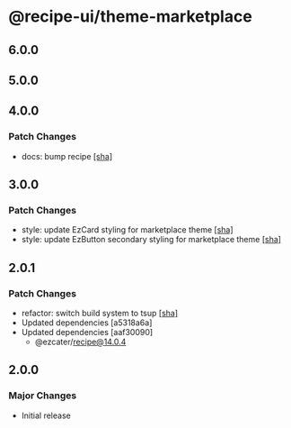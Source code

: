 # @recipe-ui/theme-marketplace

## 6.0.0

## 5.0.0

## 4.0.0

### Patch Changes

- docs: bump recipe [[sha]](https://github.com/ezcater/recipe/commit/c7f0b772)

## 3.0.0

### Patch Changes

- style: update EzCard styling for marketplace theme [[sha]](https://github.com/ezcater/recipe/commit/96bf5dfd)
- style: update EzButton secondary styling for marketplace theme [[sha]](https://github.com/ezcater/recipe/commit/9603236e)

## 2.0.1

### Patch Changes

- refactor: switch build system to tsup [[sha]](https://github.com/ezcater/recipe/commit/aaf30090)
- Updated dependencies [a5318a6a]
- Updated dependencies [aaf30090]
  - @ezcater/recipe@14.0.4

## 2.0.0

### Major Changes

- Initial release
